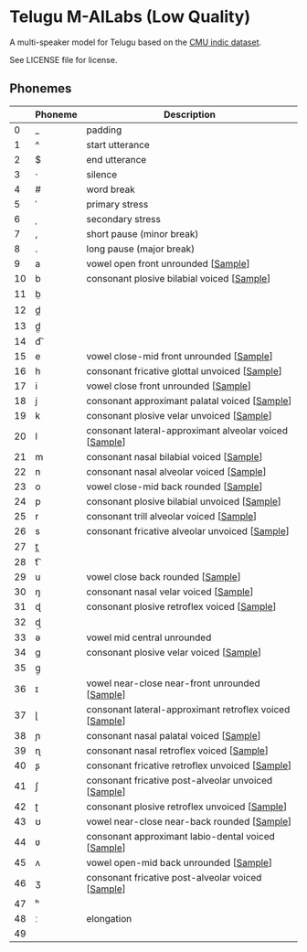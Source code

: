 # Telugu M-AILabs (Low Quality)

A multi-speaker model for Telugu based on the [CMU indic dataset](http://festvox.org/cmu_indic/).

See LICENSE file for license.


## Phonemes

<table><thead><th>&nbsp;</th><th>Phoneme</th><th>Description</th></thead>
<tr>
<td> 0 </td>
<td> _ </td>
<td> padding </td>
</tr>
<tr>
<td> 1 </td>
<td> ^ </td>
<td> start utterance </td>
</tr>
<tr>
<td> 2 </td>
<td> $ </td>
<td> end utterance </td>
</tr>
<tr>
<td> 3 </td>
<td> · </td>
<td> silence </td>
</tr>
<tr>
<td> 4 </td>
<td> # </td>
<td> word break </td>
</tr>
<tr>
<td> 5 </td>
<td> ˈ </td>
<td> primary stress </td>
</tr>
<tr>
<td> 6 </td>
<td> ˌ </td>
<td> secondary stress </td>
</tr>
<tr>
<td> 7 </td>
<td> , </td>
<td> short pause (minor break) </td>
</tr>
<tr>
<td> 8 </td>
<td> . </td>
<td> long pause (major break) </td>
</tr>
<tr>
<td> 9 </td>
<td> a </td>
<td> vowel open front unrounded [<a title="Audio sample for vowel open front unrounded " href="../../../phonemes/open_front_unrounded_vowel.wav">Sample</a>] </td>
</tr>
<tr>
<td> 10 </td>
<td> b </td>
<td> consonant plosive bilabial voiced [<a title="Audio sample for consonant plosive bilabial voiced " href="../../../phonemes/voiced_bilabial_plosive.wav">Sample</a>] </td>
</tr>
<tr>
<td> 11 </td>
<td> b̤ </td>
<td>  </td>
</tr>
<tr>
<td> 12 </td>
<td> d̪ </td>
<td>  </td>
</tr>
<tr>
<td> 13 </td>
<td> d̪̤ </td>
<td>  </td>
</tr>
<tr>
<td> 14 </td>
<td> d͡ </td>
<td>  </td>
</tr>
<tr>
<td> 15 </td>
<td> e </td>
<td> vowel close-mid front unrounded [<a title="Audio sample for vowel close-mid front unrounded " href="../../../phonemes/close-mid_front_unrounded_vowel.wav">Sample</a>] </td>
</tr>
<tr>
<td> 16 </td>
<td> h </td>
<td> consonant fricative glottal unvoiced [<a title="Audio sample for consonant fricative glottal unvoiced " href="../../../phonemes/voiceless_glottal_fricative.wav">Sample</a>] </td>
</tr>
<tr>
<td> 17 </td>
<td> i </td>
<td> vowel close front unrounded [<a title="Audio sample for vowel close front unrounded " href="../../../phonemes/close_front_unrounded_vowel.wav">Sample</a>] </td>
</tr>
<tr>
<td> 18 </td>
<td> j </td>
<td> consonant approximant palatal voiced [<a title="Audio sample for consonant approximant palatal voiced " href="../../../phonemes/palatal_approximant.wav">Sample</a>] </td>
</tr>
<tr>
<td> 19 </td>
<td> k </td>
<td> consonant plosive velar unvoiced [<a title="Audio sample for consonant plosive velar unvoiced " href="../../../phonemes/voiceless_velar_plosive.wav">Sample</a>] </td>
</tr>
<tr>
<td> 20 </td>
<td> l </td>
<td> consonant lateral-approximant alveolar voiced [<a title="Audio sample for consonant lateral-approximant alveolar voiced " href="../../../phonemes/alveolar_lateral_approximant.wav">Sample</a>] </td>
</tr>
<tr>
<td> 21 </td>
<td> m </td>
<td> consonant nasal bilabial voiced [<a title="Audio sample for consonant nasal bilabial voiced " href="../../../phonemes/bilabial_nasal.wav">Sample</a>] </td>
</tr>
<tr>
<td> 22 </td>
<td> n </td>
<td> consonant nasal alveolar voiced [<a title="Audio sample for consonant nasal alveolar voiced " href="../../../phonemes/alveolar_nasal.wav">Sample</a>] </td>
</tr>
<tr>
<td> 23 </td>
<td> o </td>
<td> vowel close-mid back rounded [<a title="Audio sample for vowel close-mid back rounded " href="../../../phonemes/close-mid_back_rounded_vowel.wav">Sample</a>] </td>
</tr>
<tr>
<td> 24 </td>
<td> p </td>
<td> consonant plosive bilabial unvoiced [<a title="Audio sample for consonant plosive bilabial unvoiced " href="../../../phonemes/voiceless_bilabial_plosive.wav">Sample</a>] </td>
</tr>
<tr>
<td> 25 </td>
<td> r </td>
<td> consonant trill alveolar voiced [<a title="Audio sample for consonant trill alveolar voiced " href="../../../phonemes/alveolar_trill.wav">Sample</a>] </td>
</tr>
<tr>
<td> 26 </td>
<td> s </td>
<td> consonant fricative alveolar unvoiced [<a title="Audio sample for consonant fricative alveolar unvoiced " href="../../../phonemes/voiceless_alveolar_fricative.wav">Sample</a>] </td>
</tr>
<tr>
<td> 27 </td>
<td> t̪ </td>
<td>  </td>
</tr>
<tr>
<td> 28 </td>
<td> t͡ </td>
<td>  </td>
</tr>
<tr>
<td> 29 </td>
<td> u </td>
<td> vowel close back rounded [<a title="Audio sample for vowel close back rounded " href="../../../phonemes/close_back_rounded_vowel.wav">Sample</a>] </td>
</tr>
<tr>
<td> 30 </td>
<td> ŋ </td>
<td> consonant nasal velar voiced [<a title="Audio sample for consonant nasal velar voiced " href="../../../phonemes/velar_nasal.wav">Sample</a>] </td>
</tr>
<tr>
<td> 31 </td>
<td> ɖ </td>
<td> consonant plosive retroflex voiced [<a title="Audio sample for consonant plosive retroflex voiced " href="../../../phonemes/voiced_retroflex_plosive.wav">Sample</a>] </td>
</tr>
<tr>
<td> 32 </td>
<td> ɖ̤ </td>
<td>  </td>
</tr>
<tr>
<td> 33 </td>
<td> ə </td>
<td> vowel mid central unrounded </td>
</tr>
<tr>
<td> 34 </td>
<td> ɡ </td>
<td> consonant plosive velar voiced [<a title="Audio sample for consonant plosive velar voiced " href="../../../phonemes/voiced_velar_plosive.wav">Sample</a>] </td>
</tr>
<tr>
<td> 35 </td>
<td> ɡ̤ </td>
<td>  </td>
</tr>
<tr>
<td> 36 </td>
<td> ɪ </td>
<td> vowel near-close near-front unrounded [<a title="Audio sample for vowel near-close near-front unrounded " href="../../../phonemes/near-close_near-front_unrounded_vowel.wav">Sample</a>] </td>
</tr>
<tr>
<td> 37 </td>
<td> ɭ </td>
<td> consonant lateral-approximant retroflex voiced [<a title="Audio sample for consonant lateral-approximant retroflex voiced " href="../../../phonemes/retroflex_lateral_approximant.wav">Sample</a>] </td>
</tr>
<tr>
<td> 38 </td>
<td> ɲ </td>
<td> consonant nasal palatal voiced [<a title="Audio sample for consonant nasal palatal voiced " href="../../../phonemes/palatal_nasal.wav">Sample</a>] </td>
</tr>
<tr>
<td> 39 </td>
<td> ɳ </td>
<td> consonant nasal retroflex voiced [<a title="Audio sample for consonant nasal retroflex voiced " href="../../../phonemes/retroflex_nasal.wav">Sample</a>] </td>
</tr>
<tr>
<td> 40 </td>
<td> ʂ </td>
<td> consonant fricative retroflex unvoiced [<a title="Audio sample for consonant fricative retroflex unvoiced " href="../../../phonemes/voiceless_retroflex_fricative.wav">Sample</a>] </td>
</tr>
<tr>
<td> 41 </td>
<td> ʃ </td>
<td> consonant fricative post-alveolar unvoiced [<a title="Audio sample for consonant fricative post-alveolar unvoiced " href="../../../phonemes/voiceless_postalveolar_fricative.wav">Sample</a>] </td>
</tr>
<tr>
<td> 42 </td>
<td> ʈ </td>
<td> consonant plosive retroflex unvoiced [<a title="Audio sample for consonant plosive retroflex unvoiced " href="../../../phonemes/voiceless_retroflex_plosive.wav">Sample</a>] </td>
</tr>
<tr>
<td> 43 </td>
<td> ʊ </td>
<td> vowel near-close near-back rounded [<a title="Audio sample for vowel near-close near-back rounded " href="../../../phonemes/near-close_near-back_rounded_vowel.wav">Sample</a>] </td>
</tr>
<tr>
<td> 44 </td>
<td> ʋ </td>
<td> consonant approximant labio-dental voiced [<a title="Audio sample for consonant approximant labio-dental voiced " href="../../../phonemes/labiodental_approximant.wav">Sample</a>] </td>
</tr>
<tr>
<td> 45 </td>
<td> ʌ </td>
<td> vowel open-mid back unrounded [<a title="Audio sample for vowel open-mid back unrounded " href="../../../phonemes/open-mid_back_unrounded_vowel.wav">Sample</a>] </td>
</tr>
<tr>
<td> 46 </td>
<td> ʒ </td>
<td> consonant fricative post-alveolar voiced [<a title="Audio sample for consonant fricative post-alveolar voiced " href="../../../phonemes/voiced_postalveolar_fricative.wav">Sample</a>] </td>
</tr>
<tr>
<td> 47 </td>
<td> ʰ </td>
<td>  </td>
</tr>
<tr>
<td> 48 </td>
<td> ː </td>
<td> elongation </td>
</tr>
<tr>
<td> 49 </td>
<td> ‌ </td>
<td>  </td>
</tr>
</table>
